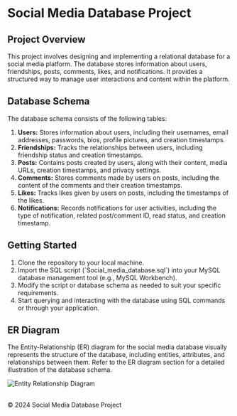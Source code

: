 # Social Media Database Project

## Project Overview
<p>This project involves designing and implementing a relational database for a social media platform. The database stores information about users, friendships, posts, comments, likes, and notifications. It provides a structured way to manage user interactions and content within the platform.</p>

## Database Schema
<p>The database schema consists of the following tables:</p>
<ol>
    <li>
        <strong>Users:</strong> Stores information about users, including their usernames, email addresses, passwords, bios, profile pictures, and creation timestamps.
    </li>
    <li>
        <strong>Friendships:</strong> Tracks the relationships between users, including friendship status and creation timestamps.
    </li>
    <li>
        <strong>Posts:</strong> Contains posts created by users, along with their content, media URLs, creation timestamps, and privacy settings.
    </li>
    <li>
        <strong>Comments:</strong> Stores comments made by users on posts, including the content of the comments and their creation timestamps.
    </li>
    <li>
        <strong>Likes:</strong> Tracks likes given by users on posts, including the timestamps of the likes.
    </li>
    <li>
        <strong>Notifications:</strong> Records notifications for user activities, including the type of notification, related post/comment ID, read status, and creation timestamp.
    </li>
</ol>

## Getting Started
<ol>
    <li>Clone the repository to your local machine.</li>
    <li>Import the SQL script (`Social_media_database.sql`) into your MySQL database management tool (e.g., MySQL Workbench).</li>
    <li>Modify the script or database schema as needed to suit your specific requirements.</li>
    <li>Start querying and interacting with the database using SQL commands or through your application.</li>
</ol>

## ER Diagram
<p>The Entity-Relationship (ER) diagram for the social media database visually represents the structure of the database, including entities, attributes, and relationships between them. Refer to the ER diagram section for a detailed illustration of the database schema.</p>

![Entity Relationship Diagram](https://github.com/bhaktigada/Social-Media-SQL-project/assets/84927676/6606d285-412a-42e8-b3a0-d968e859c508)
<br><br>

<p>&copy; 2024 Social Media Database Project</p>



